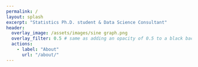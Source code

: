 ```yaml
---
permalink: /
layout: splash
excerpt: "Statistics Ph.D. student & Data Science Consultant"
header:
  overlay_image: /assets/images/sine graph.png
  overlay_filter: 0.5 # same as adding an opacity of 0.5 to a black background
  actions:
    - label: "About"
      url: "/about/"
---
```

